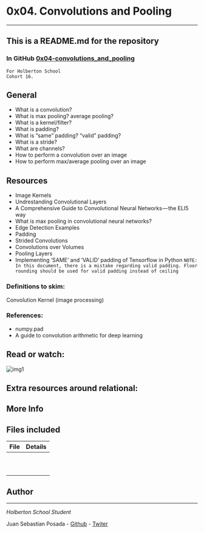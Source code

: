 # 0x04. Convolutions and Pooling
***
## This is a README.md for the repository
### In GitHub [0x04-convolutions_and_pooling]()
```
For Holberton School
Cohort 16.
```
## General
* What is a convolution?
* What is max pooling? average pooling?
* What is a kernel/filter?
* What is padding?
* What is “same” padding? “valid” padding?
* What is a stride?
* What are channels?
* How to perform a convolution over an image
* How to perform max/average pooling over an image

## Resources

* Image Kernels
* Undrestanding Convolutional Layers
* A Comprehensive Guide to Convolutional Neural Networks — the ELI5 way
* What is max pooling in convolutional neural networks?
* Edge Detection Examples
* Padding
* Strided Convolutions
* Convolutions over Volumes
* Pooling Layers
* Implementing ‘SAME’ and ‘VALID’ padding of Tensorflow in Python
```NOTE: In this document, there is a mistake regarding valid padding. Floor rounding should be used for valid padding instead of ceiling```

### Definitions to skim:
Convolution
Kernel (image processing)

### References:
* numpy.pad
* A guide to convolution arithmetic for deep learning


## Read or watch:

![img1](https://holbertonintranet.s3.amazonaws.com/uploads/medias/2018/11/ed9ca14839ad0201f19e.gif?X-Amz-Algorithm=AWS4-HMAC-SHA256&X-Amz-Credential=AKIARDDGGGOU5BHMTQX4%2F20220915%2Fus-east-1%2Fs3%2Faws4_request&X-Amz-Date=20220915T150136Z&X-Amz-Expires=86400&X-Amz-SignedHeaders=host&X-Amz-Signature=62cdd18445784834f1c84217c437836d40f550544048cb4ea54f91b37142060c)

## Extra resources around relational:

## More Info

## Files included

| File                 | Details                                    |
|--------------------- | ------------------------------------------ |
| []() |	       |
| []() |	       |
| []() |	       |
| []() |	       |
| []() |	       |
| []() |	       |
| []() |	       |
| []() |	       |
| []() |	       |
| []() |	       |


## Author
***
*Holberton School Student*

Juan Sebastian Posada  - [Github](https://github.com/Juansepo13) - [Twiter](https://twitter.com/@JuanSeb35904130)